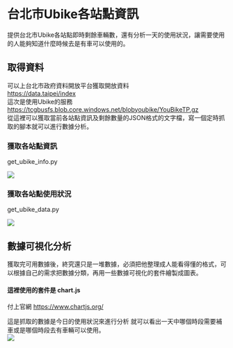 # 台北市Ubike各站點資訊
提供台北市Ubike各站點即時剩餘車輛數，還有分析一天的使用狀況，讓需要使用的人能夠知道什麼時候去是有車可以使用的。

## 取得資料
可以上台北市政府資料開放平台獲取開放資料  
https://data.taipei/index  
這次是使用Ubike的服務  
https://tcgbusfs.blob.core.windows.net/blobyoubike/YouBikeTP.gz  
從這裡可以獲取當前各站點資訊及剩餘數量的JSON格式的文字檔，寫一個定時抓取的腳本就可以進行數據分析。
### 獲取各站點資訊
get_ubike_info.py  

![](https://i.imgur.com/uolxggm.png)

### 獲取各站點使用狀況  

get_ubike_data.py  

![](https://i.imgur.com/zPysCF0.png)


## 數據可視化分析
獲取完可用數據後，終究還只是一堆數據，必須把他整理成人能看得懂的格式，可以根據自己的需求把數據分類，再用一些數據可視化的套件繪製成圖表。  
#### 這裡使用的套件是 chart.js  
付上官網 https://www.chartjs.org/

這是抓取的數據是今日的使用狀況來進行分析
就可以看出一天中哪個時段需要補車或是哪個時段去有車輛可以使用。  
![](https://i.imgur.com/Fn4h8V4.png)

